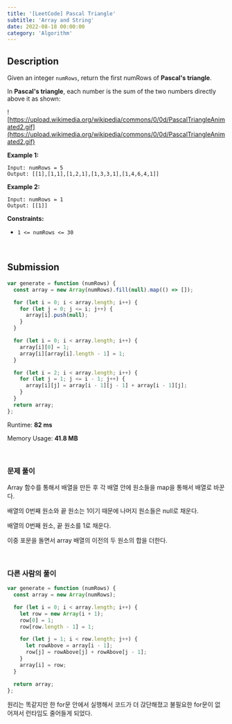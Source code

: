 ```yaml
---
title: '[LeetCode] Pascal Triangle'
subtitle: 'Array and String'
date: 2022-08-18 00:00:00
category: 'Algorithm'
---
```


## Description

Given an integer `numRows`, return the first numRows of **Pascal's triangle**.

In **Pascal's triangle**, each number is the sum of the two numbers directly above it as shown:

![https://upload.wikimedia.org/wikipedia/commons/0/0d/PascalTriangleAnimated2.gif](https://upload.wikimedia.org/wikipedia/commons/0/0d/PascalTriangleAnimated2.gif)

**Example 1:**

```
Input: numRows = 5
Output: [[1],[1,1],[1,2,1],[1,3,3,1],[1,4,6,4,1]]

```

**Example 2:**

```
Input: numRows = 1
Output: [[1]]

```

**Constraints:**

- `1 <= numRows <= 30`

<br/>

## Submission

```jsx
var generate = function (numRows) {
  const array = new Array(numRows).fill(null).map(() => []);

  for (let i = 0; i < array.length; i++) {
    for (let j = 0; j <= i; j++) {
      array[i].push(null);
    }
  }

  for (let i = 0; i < array.length; i++) {
    array[i][0] = 1;
    array[i][array[i].length - 1] = 1;
  }

  for (let i = 2; i < array.length; i++) {
    for (let j = 1; j <= i - 1; j++) {
      array[i][j] = array[i - 1][j - 1] + array[i - 1][j];
    }
  }
  return array;
};
```

Runtime: **82 ms**

Memory Usage: **41.8 MB**

<br/>

### 문제 풀이

Array 함수를 통해서 배열을 만든 후 각 배열 안에 원소들을 map을 통해서 배열로 바꾼다.

배열의 0번째 원소와 끝 원소는 1이기 때문에 나머지 원소들은 null로 채운다.

배열의 0번째 원소, 끝 원소를 1로 채운다.

이중 포문을 돌면서 array 배열의 이전의 두 원소의 합을 더한다.

<br/>

### 다른 사람의 풀이

```jsx
var generate = function (numRows) {
  const array = new Array(numRows);

  for (let i = 0; i < array.length; i++) {
    let row = new Array(i + 1);
    row[0] = 1;
    row[row.length - 1] = 1;

    for (let j = 1; i < row.length; j++) {
      let rowAbove = array[i - 1];
      row[j] = rowAbove[j] + rowAbove[j - 1];
    }
    array[i] = row;
  }

  return array;
};
```

원리는 똑같지만 한 for문 안에서 실행해서 코드가 더 갅단해졌고 불필요한 for문이 없어져서 런타임도 줄어들게 되었다.
